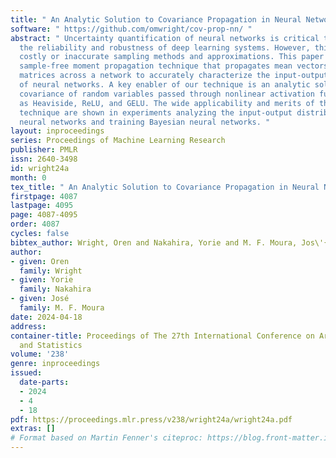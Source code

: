 ```yaml
---
title: " An Analytic Solution to Covariance Propagation in Neural Networks "
software: " https://github.com/omwright/cov-prop-nn/ "
abstract: " Uncertainty quantification of neural networks is critical to measuring
  the reliability and robustness of deep learning systems. However, this often involves
  costly or inaccurate sampling methods and approximations. This paper presents a
  sample-free moment propagation technique that propagates mean vectors and covariance
  matrices across a network to accurately characterize the input-output distributions
  of neural networks. A key enabler of our technique is an analytic solution for the
  covariance of random variables passed through nonlinear activation functions, such
  as Heaviside, ReLU, and GELU. The wide applicability and merits of the proposed
  technique are shown in experiments analyzing the input-output distributions of trained
  neural networks and training Bayesian neural networks. "
layout: inproceedings
series: Proceedings of Machine Learning Research
publisher: PMLR
issn: 2640-3498
id: wright24a
month: 0
tex_title: " An Analytic Solution to Covariance Propagation in Neural Networks "
firstpage: 4087
lastpage: 4095
page: 4087-4095
order: 4087
cycles: false
bibtex_author: Wright, Oren and Nakahira, Yorie and M. F. Moura, Jos\'{e}
author:
- given: Oren
  family: Wright
- given: Yorie
  family: Nakahira
- given: José
  family: M. F. Moura
date: 2024-04-18
address:
container-title: Proceedings of The 27th International Conference on Artificial Intelligence
  and Statistics
volume: '238'
genre: inproceedings
issued:
  date-parts:
  - 2024
  - 4
  - 18
pdf: https://proceedings.mlr.press/v238/wright24a/wright24a.pdf
extras: []
# Format based on Martin Fenner's citeproc: https://blog.front-matter.io/posts/citeproc-yaml-for-bibliographies/
---
```

